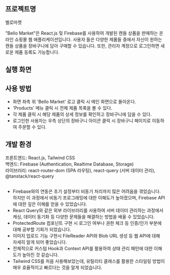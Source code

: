 ## 프로젝트명
벨로마켓

"Bello Market"은 React.js 및 Firebase를 사용하여 개발된 캔들 상품을 판매하는 온라인 쇼핑몰 웹 애플리케이션입니다. 
사용자 들은 다양한 제품들 중에서 자신이 원하는 캔들 상품을 장바구니에 담아 구매할 수 있습니다. 
또한, 관리자 계정으로 로그인하면 새로운 제품 등록도 가능합니다.



## 실행 화면


## 사용 방법
- 화면 좌측 위 'Bello Market' 로고 클릭 시 메인 화면으로 돌아온다.
- 'Products' 메뉴 클릭 시 전체 제품 목록을 볼 수 있다.
- 각 제품 클릭 시 해당 제품의 상세 정보를 확인하고 장바구니에 담을 수 있다.
- 로그인한 사용자는 우측 상단의 장바구니 아이콘 클릭 시 장바구니 페이지로 이동하여 주문할 수 있다.

## 개발 환경
프론트엔드: React.js, Tailwind CSS<br>
백엔드: Firebase (Authentication, Realtime Database, Storage)<br>
라이브러리: react-router-dom (SPA 라우팅), react-query (서버 데이터 관리), @tanstack/react-query

##
- Firebase와의 연동은 초기 설정부터 비동기 처리까지 많은 어려움을 겪었습니다. 하지만 이 과정에서 비동기 프로그래밍에 대한 이해도가 높아졌으며, Firebase API에 대한 깊은 이해를 얻을 수 있었습니다.
- React Query와 같은 외부 라이브러리를 사용하여 서버 데이터 관리하는 과정에서 캐싱, 데이터 동기화 등 다양한 문제들을 해결하는 방법을 배울 수 있었습니다.
- ProtectedRoute 컴포넌트 구현 시 로그인 여부나 권한 체크 등 인증/인가 부분에 대해 공부할 기회가 되었습니다.
- 이미지 업로드 기능 구현시 FileReader API와 Blob URL 생성 등 웹 API에 대해 자세히 알게 되어 좋았습니다.
- 전체적으로 커스텀 Hook과 Context API를 활용하여 상태 관리 패턴에 대한 이해도가 높아진 것 같습니다.
- Tailwind CSS를 처음 사용해보았는데, 유틸리티 클래스를 활용한 스타일링 방법이 매우 효율적이고 빠르다는 것을 알게 되었습니다.
